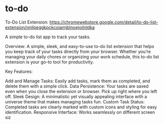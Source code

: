 # to-do

To-Do List Extension: https://chromewebstore.google.com/detail/to-do-list-extension/nnjlpeggkpckcoiamjblnoejoilnldka 

A simple to-do list app to track your tasks.

Overview: A simple, sleek, and easy-to-use to-do list extension that helps you keep track of your tasks directly from your browser. Whether you’re managing your daily chores or organizing your work schedule, this to-do list extension is your go-to tool for productivity.

Key Features:

Add and Manage Tasks: Easily add tasks, mark them as completed, and delete them with a simple click.
Data Persistence: Your tasks are saved even when you close the extension or browser. Pick up right where you left off.
Sleek Design: A minimalistic yet visually appealing interface with a universe theme that makes managing tasks fun.
Custom Task Status: Completed tasks are clearly marked with custom icons and styling for easy identification.
Responsive Interface: Works seamlessly on different screen siz
 
